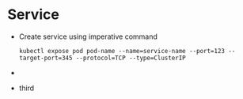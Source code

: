 # Service

- Create service using imperative command

  `kubectl expose pod pod-name --name=service-name --port=123 --target-port=345 --protocol=TCP --type=ClusterIP`

-
- third
